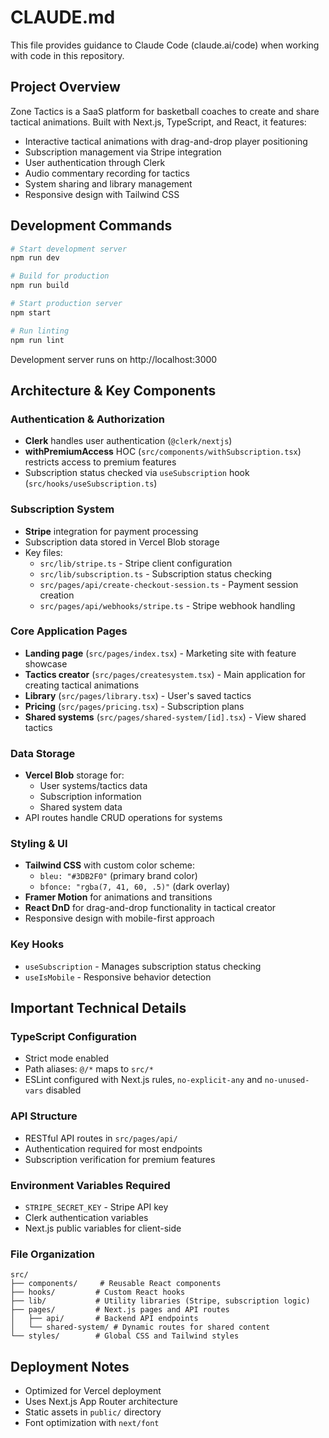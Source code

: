 # CLAUDE.md

This file provides guidance to Claude Code (claude.ai/code) when working with code in this repository.

## Project Overview

Zone Tactics is a SaaS platform for basketball coaches to create and share tactical animations. Built with Next.js, TypeScript, and React, it features:

- Interactive tactical animations with drag-and-drop player positioning
- Subscription management via Stripe integration
- User authentication through Clerk
- Audio commentary recording for tactics
- System sharing and library management
- Responsive design with Tailwind CSS

## Development Commands

```bash
# Start development server
npm run dev

# Build for production
npm run build

# Start production server
npm start

# Run linting
npm run lint
```

Development server runs on http://localhost:3000

## Architecture & Key Components

### Authentication & Authorization
- **Clerk** handles user authentication (`@clerk/nextjs`)
- **withPremiumAccess** HOC (`src/components/withSubscription.tsx`) restricts access to premium features
- Subscription status checked via `useSubscription` hook (`src/hooks/useSubscription.ts`)

### Subscription System
- **Stripe** integration for payment processing
- Subscription data stored in Vercel Blob storage
- Key files:
  - `src/lib/stripe.ts` - Stripe client configuration
  - `src/lib/subscription.ts` - Subscription status checking
  - `src/pages/api/create-checkout-session.ts` - Payment session creation
  - `src/pages/api/webhooks/stripe.ts` - Stripe webhook handling

### Core Application Pages
- **Landing page** (`src/pages/index.tsx`) - Marketing site with feature showcase
- **Tactics creator** (`src/pages/createsystem.tsx`) - Main application for creating tactical animations
- **Library** (`src/pages/library.tsx`) - User's saved tactics
- **Pricing** (`src/pages/pricing.tsx`) - Subscription plans
- **Shared systems** (`src/pages/shared-system/[id].tsx`) - View shared tactics

### Data Storage
- **Vercel Blob** storage for:
  - User systems/tactics data
  - Subscription information
  - Shared system data
- API routes handle CRUD operations for systems

### Styling & UI
- **Tailwind CSS** with custom color scheme:
  - `bleu: "#3DB2F0"` (primary brand color)
  - `bfonce: "rgba(7, 41, 60, .5)"` (dark overlay)
- **Framer Motion** for animations and transitions
- **React DnD** for drag-and-drop functionality in tactical creator
- Responsive design with mobile-first approach

### Key Hooks
- `useSubscription` - Manages subscription status checking
- `useIsMobile` - Responsive behavior detection

## Important Technical Details

### TypeScript Configuration
- Strict mode enabled
- Path aliases: `@/*` maps to `src/*`
- ESLint configured with Next.js rules, `no-explicit-any` and `no-unused-vars` disabled

### API Structure
- RESTful API routes in `src/pages/api/`
- Authentication required for most endpoints
- Subscription verification for premium features

### Environment Variables Required
- `STRIPE_SECRET_KEY` - Stripe API key
- Clerk authentication variables
- Next.js public variables for client-side

### File Organization
```
src/
├── components/     # Reusable React components
├── hooks/         # Custom React hooks
├── lib/           # Utility libraries (Stripe, subscription logic)
├── pages/         # Next.js pages and API routes
│   ├── api/       # Backend API endpoints
│   └── shared-system/ # Dynamic routes for shared content
└── styles/        # Global CSS and Tailwind styles
```

## Deployment Notes
- Optimized for Vercel deployment
- Uses Next.js App Router architecture
- Static assets in `public/` directory
- Font optimization with `next/font`